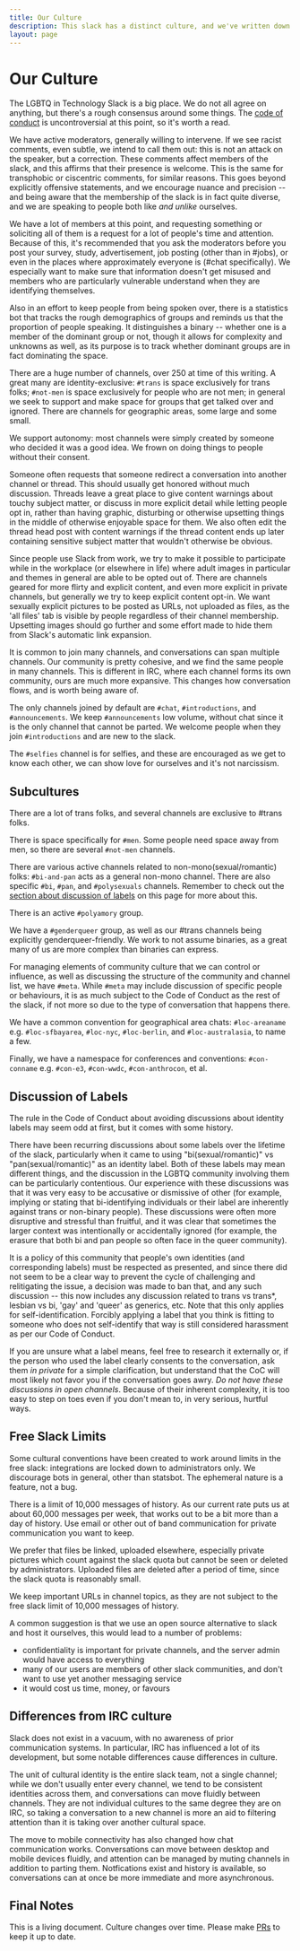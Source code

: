 ```yaml
---
title: Our Culture
description: This slack has a distinct culture, and we've written down some of the things that surprise people about this space.
layout: page
---
```


Our Culture
===========

The LGBTQ in Technology Slack is a big place. We do not all agree on anything, but there's a rough consensus around some things. The [code of conduct](coc.html) is uncontroversial at this point, so it's worth a read.

We have active moderators, generally willing to intervene. If we see racist comments, even subtle, we intend to call them out: this is not an attack on the speaker, but a correction. These comments affect members of the slack, and this affirms that their presence is welcome. This is the same for transphobic or ciscentric comments, for similar reasons. This goes beyond explicitly offensive statements, and we encourage nuance and precision -- and being aware that the membership of the slack is in fact quite diverse, and we are speaking to people both like _and unlike_ ourselves.

We have a lot of members at this point, and requesting something or soliciting all of them is a request for a lot of people's time and attention.  Because of this, it's recommended that you ask the moderators before you post your survey, study,  advertisement, job posting (other than in #jobs), or even in the places where approximately everyone is (#chat specifically).   We especially want to make sure that information doesn't get misused and members who are particularly vulnerable understand when they are identifying themselves.

Also in an effort to keep people from being spoken over, there is a statistics bot that tracks the rough demographics of groups and reminds us that the proportion of people speaking. It distinguishes a binary -- whether one is a member of the dominant group or not, though it allows for complexity and unknowns as well, as its purpose is to track whether dominant groups are in fact dominating the space.

There are a huge number of channels, over 250 at time of this writing. A great many are identity-exclusive: `#trans` is space exclusively for trans folks; `#not-men` is space exclusively for people who are not men; in general we seek to support and make space for groups that get talked over and ignored. There are channels for geographic areas, some large and some small.

We support autonomy: most channels were simply created by someone who decided it was a good idea. We frown on doing things to people without their consent.

Someone often requests that someone redirect a conversation into another channel or thread. This should usually get honored without much discussion. Threads leave a great place to give content warnings about touchy subject matter, or discuss in more explicit detail while letting people opt in, rather than having graphic, disturbing or otherwise upsetting things in the middle of otherwise enjoyable space for them. We also often edit the thread head post with content warnings if the thread content ends up later containing sensitive subject matter that wouldn't otherwise be obvious.

Since people use Slack from work, we try to make it possible to participate while in the workplace (or elsewhere in life) where adult images in particular and themes in general are able to be opted out of. There are channels geared for more flirty and explicit content, and even more explicit in private channels, but generally we try to keep explicit content opt-in.  We want sexually explicit pictures to be posted as URLs, not uploaded as files, as the 'all files' tab is visible by people regardless of their channel membership. Upsetting images should go further and some effort made to hide them from Slack's automatic link expansion.

It is common to join many channels, and conversations can span multiple channels. Our community is pretty cohesive, and we find the same people in many channels. This is different in IRC, where each channel forms its own community, ours are much more expansive. This changes how conversation flows, and is worth being aware of.

The only channels joined by default are `#chat`, `#introductions`, and `#announcements`. We keep `#announcements` low volume, without chat since it is the only channel that cannot be parted. We welcome people when they join `#introductions` and are new to the slack.


The `#selfies` channel is for selfies, and these are encouraged as we get to know each other, we can show love for ourselves and it's not narcissism.

Subcultures
--------

There are a lot of trans folks, and several channels are exclusive to #trans folks.

There is space specifically for `#men`. Some people need space away from men, so there are several `#not-men` channels.

There are various active channels related to non-mono(sexual/romantic) folks: `#bi-and-pan` acts as a general non-mono channel. There are also specific `#bi`, `#pan`, and `#polysexuals` channels. Remember to check out the [section about discussion of labels](http://lgbtq.technology/culture.html#discussion-of-labels) on this page for more about this.

There is an active `#polyamory` group.

We have a `#genderqueer` group, as well as our #trans channels being explicitly genderqueer-friendly. We work to not assume binaries, as a great many of us are more complex than binaries can express.

For managing elements of community culture that we can control or influence, as well as discussing the structure of the community and channel list, we have `#meta`. While `#meta` may include discussion of specific people or behaviours, it is as much subject to the Code of Conduct as the rest of the slack, if not more so due to the type of conversation that happens there.

We have a common convention for geographical area chats: `#loc-areaname` e.g. `#loc-sfbayarea`, `#loc-nyc`, `#loc-berlin`, and `#loc-australasia`, to name a few.

Finally, we have a namespace for conferences and conventions: `#con-conname` e.g. `#con-e3`, `#con-wwdc`, `#con-anthrocon`, et al.

Discussion of Labels
--------------------

The rule in the Code of Conduct about avoiding discussions about identity labels may seem odd at first, but it comes with some history.

There have been recurring discussions about some labels over the lifetime of the slack, particularly when it came to using "bi(sexual/romantic)" vs "pan(sexual/romantic)" as an identity label. Both of these labels may mean different things, and the discussion in the LGBTQ community involving them can be particularly contentious. Our experience with these discussions was that it was very easy to be accusative or dismissive of other (for example, implying or stating that bi-identifying individuals or their label are inherently against trans or non-binary people). These discussions were often more disruptive and stressful than fruitful, and it was clear that sometimes the larger context was intentionally or accidentally ignored (for example, the erasure that both bi and pan people so often face in the queer community).

It is a policy of this community that people's own identities (and corresponding labels) must be respected as presented, and since there did not seem to be a clear way to prevent the cycle of challenging and relitigating the issue, a decision was made to ban that, and any such discussion -- this now includes any discussion related to trans vs trans\*, lesbian vs bi, 'gay' and 'queer' as generics, etc. Note that this only applies for self-identification. Forcibly applying a label that you think is fitting to someone who does not self-identify that way is still considered harassment as per our Code of Conduct.

If you are unsure what a label means, feel free to research it externally or, if the person who used the label clearly consents to the conversation, ask them *in private* for a simple clarification, but understand that the CoC will most likely not favor you if the conversation goes awry. *Do not have these discussions in open channels*. Because of their inherent complexity, it is too easy to step on toes even if you don't mean to, in very serious, hurtful ways.

Free Slack Limits
---------

Some cultural conventions have been created to work around limits in the free slack: integrations are locked down to administrators only. We discourage bots in general, other than statsbot. The ephemeral nature is a feature, not a bug.

There is a limit of 10,000 messages of history. As our current rate puts us at about 60,000 messages per week, that works out to be a bit more than a day of history. Use email or other out of band communication for private communication you want to keep.

We prefer that files be linked, uploaded elsewhere, especially private pictures which count against the slack quota but cannot be seen or deleted by administrators. Uploaded files are deleted after a period of time, since the slack quota is reasonably small.

We keep important URLs in channel topics, as they are not subject to the free slack limit of 10,000 messages of history.

A common suggestion is that we use an open source alternative to slack and host it ourselves, this would lead to a number of problems:

* confidentiality is important for private channels, and the server admin would have access to everything
* many of our users are members of other slack communities, and don't want to use yet another messaging service
* it would cost us time, money, or favours

Differences from IRC culture
----------------------------

Slack does not exist in a vacuum, with no awareness of prior communication systems. In particular, IRC has influenced a lot of its development, but some notable differences cause differences in culture.

The unit of cultural identity is the entire slack team, not a single channel; while we don't usually enter every channel, we tend to be consistent identities across them, and conversations can move fluidly between channels. They are not individual cultures to the same degree they are on IRC, so taking a conversation to a new channel is more an aid to filtering attention than it is taking over another cultural space.

The move to mobile connectivity has also changed how chat communication works. Conversations can move between desktop and mobile devices fluidly, and attention can be managed by muting channels in addition to parting them. Notfications exist and history is available, so conversations can at once be more immediate and more asynchronous.

Final Notes
----------

This is a living document. Culture changes over time. Please make [PRs](https://github.com/lgbtq-technology/lgbtq-technology.github.io) to keep it up to date.
